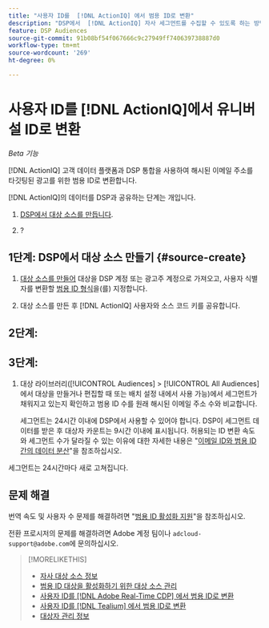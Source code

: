 ```yaml
---
title: "사용자 ID를  [!DNL ActionIQ] 에서 범용 ID로 변환"
description: "DSP에서  [!DNL ActionIQ] 자사 세그먼트를 수집할 수 있도록 하는 방법을 알아봅니다."
feature: DSP Audiences
source-git-commit: 91b08bf54f067666c9c27949ff740639738887d0
workflow-type: tm+mt
source-wordcount: '269'
ht-degree: 0%

---
```


# 사용자 ID를 [!DNL ActionIQ]에서 유니버설 ID로 변환

*Beta 기능*

[!DNL ActionIQ] 고객 데이터 플랫폼과 DSP 통합을 사용하여 해시된 이메일 주소를 타깃팅된 광고를 위한 범용 ID로 변환합니다.

[!DNL ActionIQ]의 데이터를 DSP과 공유하는 단계는 <!-- NN -->개입니다.

1. [DSP에서 대상 소스를 만듭니다](#source-create).

1. ?

## 1단계: DSP에서 대상 소스 만들기 {#source-create}

1. [대상 소스를 만들어](source-manage.md) 대상을 DSP 계정 또는 광고주 계정으로 가져오고, 사용자 식별자를 변환할 [범용 ID 형식](source-about.md)을(를) 지정합니다.

1. 대상 소스를 만든 후 [!DNL ActionIQ] 사용자와 소스 코드 키를 공유합니다.

## 2단계:

## 3단계:

1. 대상 라이브러리([!UICONTROL Audiences] > [!UICONTROL All Audiences]에서 대상을 만들거나 편집할 때 또는 배치 설정 내에서 사용 가능)에서 세그먼트가 채워지고 있는지 확인하고 범용 ID 수를 원래 해시된 이메일 주소 수와 비교합니다.

   세그먼트는 24시간 이내에 DSP에서 사용할 수 있어야 합니다. DSP이 세그먼트 데이터를 받은 후 대상자 카운트는 9시간 이내에 표시됩니다. 허용되는 ID 변환 속도와 세그먼트 수가 달라질 수 있는 이유에 대한 자세한 내용은 &quot;[이메일 ID와 범용 ID 간의 데이터 분산](#universal-ids-data-variances)&quot;을 참조하십시오.

세그먼트는 24시간마다 새로 고쳐집니다.

## 문제 해결

번역 속도 및 사용자 수 문제를 해결하려면 &quot;[범용 ID 활성화 지원](/help/dsp/audiences/universal-ids.md)&quot;을 참조하십시오.

전환 프로시저의 문제를 해결하려면 Adobe 계정 팀이나 `adcloud-support@adobe.com`에 문의하십시오.

>[!MORELIKETHIS]
>
>* [자사 대상 소스 정보](/help/dsp/audiences/sources/source-about.md)
>* [범용 ID 대상을 활성화하기 위한 대상 소스 관리](source-manage.md)
>* [사용자 ID를  [!DNL Adobe Real-Time CDP] 에서 범용 ID로 변환](/help/dsp/audiences/sources/source-adobe-rtcdp.md)
>* [사용자 ID를  [!DNL Tealium] 에서 범용 ID로 변환](/help/dsp/audiences/sources/source-tealium.md)
>* [대상자 관리 정보](/help/dsp/audiences/audience-about.md)
